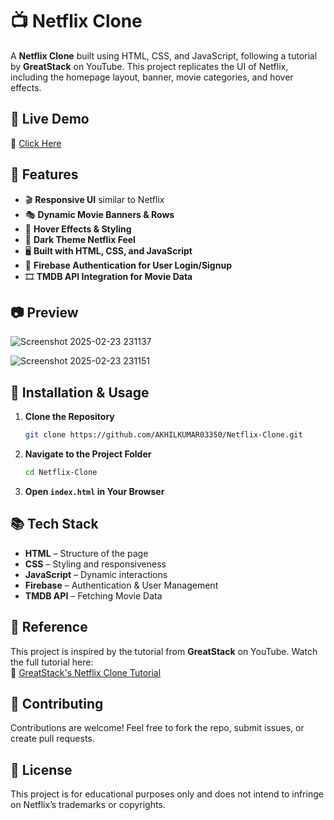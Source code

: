 # 📺 Netflix Clone

A **Netflix Clone** built using HTML, CSS, and JavaScript, following a tutorial by **GreatStack** on YouTube. This project replicates the UI of Netflix, including the homepage layout, banner, movie categories, and hover effects.

## 🚀 Live Demo

🔗 [Click Here](https://netflix-clone-pcqb.onrender.com)

## 📌 Features

- 🎬 **Responsive UI** similar to Netflix
- 🎭 **Dynamic Movie Banners & Rows**
- 📌 **Hover Effects & Styling**
- 🌙 **Dark Theme Netflix Feel**
- 🖥 **Built with HTML, CSS, and JavaScript**
- 🔐 **Firebase Authentication for User Login/Signup**
- 🎞 **TMDB API Integration for Movie Data**

## 📷 Preview
![Screenshot 2025-02-23 231137](https://github.com/user-attachments/assets/eb9d069c-6306-41ae-8db7-e209681be1fc)


![Screenshot 2025-02-23 231151](https://github.com/user-attachments/assets/e13a98b5-632c-4e93-8262-cae104df9f5c)


## 📜 Installation & Usage

1. **Clone the Repository**
   ```sh
   git clone https://github.com/AKHILKUMAR03350/Netflix-Clone.git
   ```
2. **Navigate to the Project Folder**
   ```sh
   cd Netflix-Clone
   ```
3. **Open `index.html` in Your Browser**

## 📚 Tech Stack

- **HTML** – Structure of the page
- **CSS** – Styling and responsiveness
- **JavaScript** – Dynamic interactions
- **Firebase** – Authentication & User Management
- **TMDB API** – Fetching Movie Data

## 🎥 Reference

This project is inspired by the tutorial from **GreatStack** on YouTube. Watch the full tutorial here:\
🎥 [GreatStack's Netflix Clone Tutorial](https://www.youtube.com/c/GreatStack)

## 🙌 Contributing

Contributions are welcome! Feel free to fork the repo, submit issues, or create pull requests.


## 📝 License

This project is for educational purposes only and does not intend to infringe on Netflix’s trademarks or copyrights.

